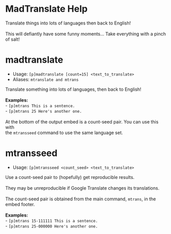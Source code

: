 # MadTranslate Help

Translate things into lots of languages then back to English!<br/><br/>This will defiantly have some funny moments... Take everything with a pinch of salt!

# madtranslate
 - Usage: `[p]madtranslate [count=15] <text_to_translate> `
 - Aliases: `mtranslate and mtrans`

Translate something into lots of languages, then back to English!<br/><br/>**Examples:**<br/>- `[p]mtrans This is a sentence.`<br/>- `[p]mtrans 25 Here's another one.`<br/><br/>At the bottom of the output embed is a count-seed pair. You can use this with<br/>the `mtransseed` command to use the same language set.

# mtransseed
 - Usage: `[p]mtransseed <count_seed> <text_to_translate> `

Use a count-seed pair to (hopefully) get reproducible results.<br/><br/>They may be unreproducible if Google Translate changes its translations.<br/><br/>The count-seed pair is obtained from the main command, `mtrans`, in the embed footer.<br/><br/>**Examples:**<br/>- `[p]mtrans 15-111111 This is a sentence.`<br/>- `[p]mtrans 25-000000 Here's another one.`

